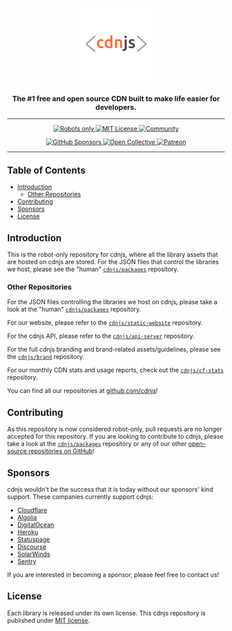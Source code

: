 <h1 align="center">
    <a href="https://cdnjs.com"><img src="https://raw.githubusercontent.com/cdnjs/brand/master/logo/standard/dark-512.png" width="175px" alt="< cdnjs >"></a>
</h1>

<h3 align="center">The #1 free and open source CDN built to make life easier for developers.</h3>

---

<p align="center">
 <a href="#contributing">
   <img src="https://img.shields.io/badge/Robots-only-red.svg?style=flat-square" alt="Robots only">
 </a>
 <a href="https://github.com/cdnjs/cdnjs/blob/master/LICENSE">
  <img src="https://img.shields.io/badge/License-MIT-brightgreen.svg?style=flat-square" alt="MIT License">
 </a>
 <a href="https://cdnjs.discourse.group/">
  <img src="https://img.shields.io/discourse/https/cdnjs.discourse.group/status.svg?label=Community%20Discourse&style=flat-square" alt="Community">
 </a>
</p>

<p align="center">
 <a href="https://github.com/cdnjs/packages/blob/master/README.md#donate-and-support-us">
  <img src="https://img.shields.io/badge/GitHub-Sponsors-EA4AAA.svg?style=flat-square" alt="GitHub Sponsors">
 </a>
 <a href="https://opencollective.com/cdnjs">
  <img src="https://img.shields.io/badge/Open%20Collective-Support%20Us-3385FF.svg?style=flat-square" alt="Open Collective">
 </a>
 <a href="https://www.patreon.com/cdnjs">
  <img src="https://img.shields.io/badge/Patreon-Become%20a%20Patron-E95420.svg?style=flat-square" alt="Patreon">
 </a>
</p>

---

## Table of Contents

* [Introduction](#introduction)
  * [Other Repositories](#other-repositories)
* [Contributing](#contributing)
* [Sponsors](#sponsors)
* [License](#license)

## Introduction

This is the robot-only repository for cdnjs, where all the library assets that are hosted on cdnjs are stored. For the JSON files that control the libraries we host, please see the "human" [`cdnjs/packages`](https://github.com/cdnjs/packages) repository.

### Other Repositories

For the JSON files controlling the libraries we host on cdnjs, please take a look at the "human" [`cdnjs/packages`](https://github.com/cdnjs/packages) repository.

For our website, please refer to the [`cdnjs/static-website`](https://github.com/cdnjs/static-website) repository.

For the cdnjs API, please refer to the [`cdnjs/api-server`](https://github.com/cdnjs/api-server) repository.

For the full cdnjs branding and brand-related assets/guidelines, please see the [`cdnjs/brand`](https://github.com/cdnjs/brand) repository.

For our monthly CDN stats and usage reports, check out the [`cdnjs/cf-stats`](https://github.com/cdnjs/cf-stats) repository.

You can find all our repositories at [github.com/cdnjs](https://github.com/cdnjs)!

## Contributing

As this repository is now considered robot-only, pull requests are no longer accepted for this repository. If you are looking to contribute to cdnjs, please take a look at the [`cdnjs/packages`](https://github.com/cdnjs/packages) repository or any of our other [open-source repositories on GitHub](https://github.com/cdnjs)!

## Sponsors

cdnjs wouldn't be the success that it is today without our sponsors' kind support. These companies currently support cdnjs:

* [Cloudflare](https://www.cloudflare.com/?utm_source=cdnjs&utm_medium=link&utm_campaign=cdnjs_readme)
* [Algolia](https://www.algolia.com/?utm_source=cdnjs&utm_medium=link&utm_campaign=cdnjs_readme)
* [DigitalOcean](https://www.digitalocean.com/?utm_source=cdnjs&utm_medium=link&utm_campaign=cdnjs_readme)
* [Heroku](https://www.heroku.com/?utm_source=cdnjs&utm_medium=link&utm_campaign=cdnjs_readme)
* [Statuspage](https://www.statuspage.io/?utm_source=cdnjs&utm_medium=cdnjs_link&utm_campaign=cdnjs_readme)
* [Discourse](https://www.discourse.org/?utm_source=cdnjs&utm_medium=cdnjs_link&utm_campaign=cdnjs_readme)
* [SolarWinds](https://www.solarwinds.com/?utm_source=cdnjs&utm_medium=cdnjs_link&utm_campaign=cdnjs_readme)
* [Sentry](https://sentry.io/welcome/?utm_source=cdnjs&utm_medium=cdnjs_link&utm_campaign=cdnjs_readme)

If you are interested in becoming a sponsor, please feel free to contact us!

## License

Each library is released under its own license. This cdnjs repository is published under [MIT license](LICENSE).
